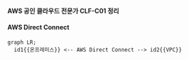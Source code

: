 #### AWS 공인 클라우드 전문가 CLF-C01 정리

#### AWS Direct Connect

```mermaid
graph LR;
  id1{{온프레미스}} <-- AWS Direct Connect --> id2{{VPC}}
```

